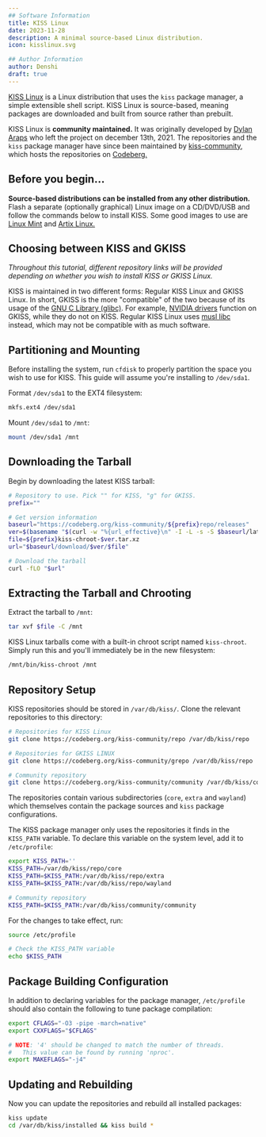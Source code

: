 ```yaml
---
## Software Information
title: KISS Linux
date: 2023-11-28
description: A minimal source-based Linux distribution.
icon: kisslinux.svg

## Author Information
author: Denshi
draft: true
---
```


[KISS Linux](https://kisslinux.org) is a Linux distribution that uses the `kiss` package manager, a simple extensible shell script. KISS Linux is source-based, meaning packages are downloaded and built from source rather than prebuilt.

KISS Linux is **community maintained.** It was originally developed by [Dylan Araps](https://github.com/dylanaraps) who left the project on december 13th, 2021. The repositories and the `kiss` package manager have since been maintained by [kiss-community](https://kisscommunity.org/), which hosts the repositories on [Codeberg.](https://codeberg.org/kiss-community)

## Before you begin...

**Source-based distributions can be installed from any other distribution.** Flash a separate (optionally graphical) Linux image on a CD/DVD/USB and follow the commands below to install KISS. Some good images to use are [Linux Mint](linuxmint.com) and [Artix Linux.](https://artixlinux.org)

## Choosing between KISS and GKISS

*Throughout this tutorial, different repository links will be provided depending on whether you wish to install KISS or GKISS Linux.*

KISS is maintained in two different forms: Regular KISS Linux and GKISS Linux. In short, GKISS is the more "compatible" of the two because of its usage of the [GNU C Library (glibc)](https://www.gnu.org/software/libc/). For example, [NVIDIA drivers](/client/nvidia) function on GKISS, while they do not on KISS. Regular KISS Linux uses [musl libc](https://musl.libc.org/) instead, which may not be compatible with as much software.

## Partitioning and Mounting

Before installing the system, run `cfdisk` to properly partition the space you wish to use for KISS. This guide will assume you're installing to `/dev/sda1`.

Format `/dev/sda1` to the EXT4 filesystem:

```sh
mkfs.ext4 /dev/sda1
```

Mount `/dev/sda1` to `/mnt`:

```sh
mount /dev/sda1 /mnt
```

## Downloading the Tarball

Begin by downloading the latest KISS tarball:

```sh
# Repository to use. Pick "" for KISS, "g" for GKISS.
prefix=""

# Get version information
baseurl="https://codeberg.org/kiss-community/${prefix}repo/releases"
ver=$(basename "$(curl -w "%{url_effective}\n" -I -L -s -S $baseurl/latest -o /dev/null)")
file=${prefix}kiss-chroot-$ver.tar.xz
url="$baseurl/download/$ver/$file"

# Download the tarball
curl -fLO "$url"
```

## Extracting the Tarball and Chrooting

Extract the tarball to `/mnt`:

```sh
tar xvf $file -C /mnt
```

KISS Linux tarballs come with a built-in chroot script named `kiss-chroot`. Simply run this and you'll immediately be in the new filesystem:

```sh
/mnt/bin/kiss-chroot /mnt
```

## Repository Setup

KISS repositories should be stored in `/var/db/kiss/`. Clone the relevant repositories to this directory:

```sh
# Repositories for KISS Linux
git clone https://codeberg.org/kiss-community/repo /var/db/kiss/repo

# Repositories for GKISS LINUX
git clone https://codeberg.org/kiss-community/grepo /var/db/kiss/repo

# Community repository
git clone https://codeberg.org/kiss-community/community /var/db/kiss/community
```

The repositories contain various subdirectories (`core`, `extra` and `wayland`) which themselves contain the package sources and `kiss` package configurations.

The KISS package manager only uses the repositories it finds in the `KISS_PATH` variable. To declare this variable on the system level, add it to `/etc/profile`:

```sh
export KISS_PATH=''
KISS_PATH=/var/db/kiss/repo/core
KISS_PATH=$KISS_PATH:/var/db/kiss/repo/extra
KISS_PATH=$KISS_PATH:/var/db/kiss/repo/wayland

# Community repository
KISS_PATH=$KISS_PATH:/var/db/kiss/community/community
```

For the changes to take effect, run:

```sh
source /etc/profile

# Check the KISS_PATH variable
echo $KISS_PATH
```

## Package Building Configuration

In addition to declaring variables for the package manager, `/etc/profile` should also contain the following to tune package compilation:

```sh
export CFLAGS="-O3 -pipe -march=native"
export CXXFLAGS="$CFLAGS"

# NOTE: '4' should be changed to match the number of threads.
# 	This value can be found by running 'nproc'.
export MAKEFLAGS="-j4"
```

## Updating and Rebuilding

Now you can update the repositories and rebuild all installed packages:
```sh
kiss update
cd /var/db/kiss/installed && kiss build *
```
